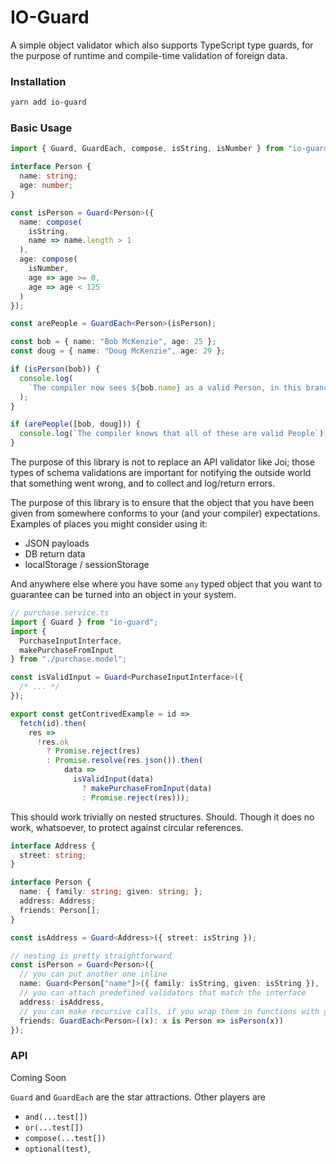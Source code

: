 # IO-Guard

A simple object validator which also supports TypeScript type guards, for the purpose of runtime and compile-time validation of foreign data.

### Installation

```bash
yarn add io-guard
```

### Basic Usage

```ts
import { Guard, GuardEach, compose, isString, isNumber } from "io-guard";

interface Person {
  name: string;
  age: number;
}

const isPerson = Guard<Person>({
  name: compose(
    isString,
    name => name.length > 1
  ),
  age: compose(
    isNumber,
    age => age >= 0,
    age => age < 125
  )
});

const arePeople = GuardEach<Person>(isPerson);

const bob = { name: "Bob McKenzie", age: 25 };
const doug = { name: "Doug McKenzie", age: 29 };

if (isPerson(bob)) {
  console.log(
    `The compiler now sees ${bob.name} as a valid Person, in this branch`
  );
}

if (arePeople([bob, doug])) {
  console.log(`The compiler knows that all of these are valid People`);
}
```

The purpose of this library is not to replace an API validator like Joi; those types of schema validations are important for notifying the outside world that something went wrong, and to collect and log/return errors.

The purpose of this library is to ensure that the object that you have been given from somewhere conforms to your (and your compiler) expectations. Examples of places you might consider using it:

- JSON payloads
- DB return data
- localStorage / sessionStorage

And anywhere else where you have some `any` typed object that you want to guarantee can be turned into an object in your system.

```ts
// purchase.service.ts
import { Guard } from "io-guard";
import {
  PurchaseInputInterface,
  makePurchaseFromInput
} from "./purchase.model";

const isValidInput = Guard<PurchaseInputInterface>({
  /* ... */
});

export const getContrivedExample = id =>
  fetch(id).then(
    res =>
      !res.ok
        ? Promise.reject(res)
        : Promise.resolve(res.json()).then(
            data =>
              isValidInput(data)
                ? makePurchaseFromInput(data)
                : Promise.reject(res)));
```

This should work trivially on nested structures. Should. Though it does no work, whatsoever, to protect against circular references.

```ts
interface Address {
  street: string;
}

interface Person {
  name: { family: string; given: string; };
  address: Address;
  friends: Person[];
}

const isAddress = Guard<Address>({ street: isString });

// nesting is pretty straightforward
const isPerson = Guard<Person>({
  // you can put another one inline
  name: Guard<Person["name"]>({ family: isString, given: isString }),
  // you can attach predefined validators that match the interface
  address: isAddress,
  // you can make recursive calls, if you wrap them in functions with guards
  friends: GuardEach<Person>((x): x is Person => isPerson(x))
});
```

### API

Coming Soon

`Guard` and `GuardEach` are the star attractions.
Other players are

- `and(...test[])`
- `or(...test[])`
- `compose(...test[])`
- `optional(test)`,

